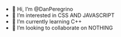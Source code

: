- 👋 Hi, I’m @DanPeregrino
- 👀 I’m interested in CSS AND JAVASCRIPT
- 🌱 I’m currently learning C++
- 💞️ I’m looking to collaborate on NOTHING

<!---
DanPeregrino/DanPeregrino is a ✨ special ✨ repository because its `README.md` (this file) appears on your GitHub profile.
You can click the Preview link to take a look at your changes.
--->
